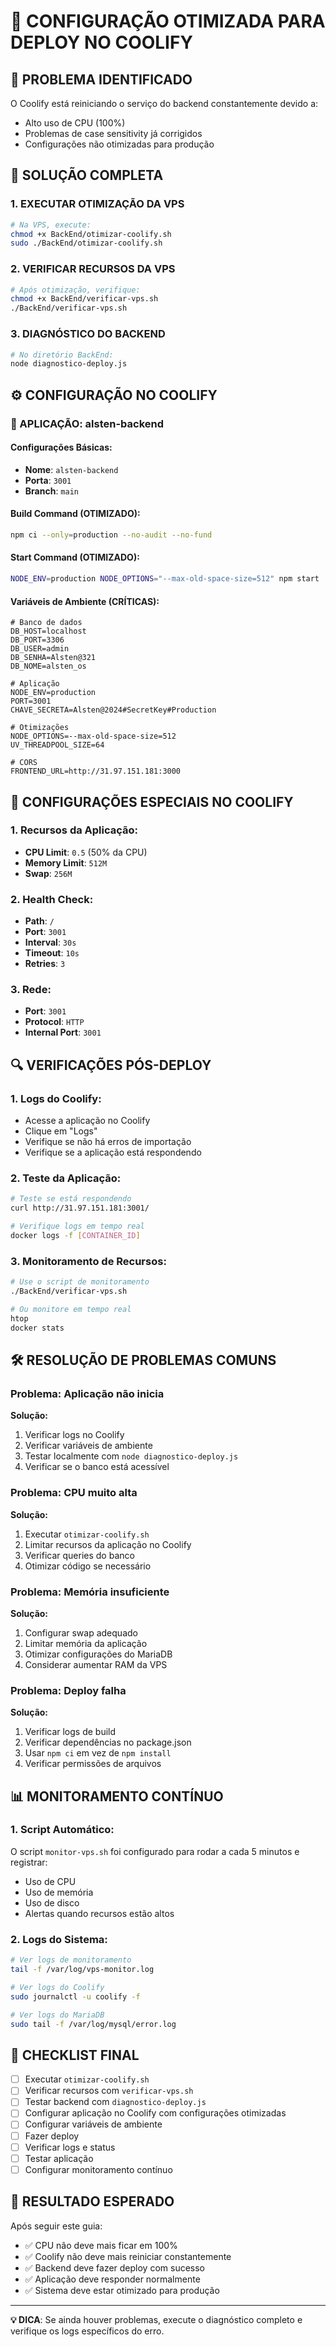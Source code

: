 # 🚀 CONFIGURAÇÃO OTIMIZADA PARA DEPLOY NO COOLIFY

## 🎯 **PROBLEMA IDENTIFICADO**
O Coolify está reiniciando o serviço do backend constantemente devido a:
- Alto uso de CPU (100%)
- Problemas de case sensitivity já corrigidos
- Configurações não otimizadas para produção

## 🔧 **SOLUÇÃO COMPLETA**

### **1. EXECUTAR OTIMIZAÇÃO DA VPS**
```bash
# Na VPS, execute:
chmod +x BackEnd/otimizar-coolify.sh
sudo ./BackEnd/otimizar-coolify.sh
```

### **2. VERIFICAR RECURSOS DA VPS**
```bash
# Após otimização, verifique:
chmod +x BackEnd/verificar-vps.sh
./BackEnd/verificar-vps.sh
```

### **3. DIAGNÓSTICO DO BACKEND**
```bash
# No diretório BackEnd:
node diagnostico-deploy.js
```

## ⚙️ **CONFIGURAÇÃO NO COOLIFY**

### **🔧 APLICAÇÃO: alsten-backend**

#### **Configurações Básicas:**
- **Nome**: `alsten-backend`
- **Porta**: `3001`
- **Branch**: `main`

#### **Build Command (OTIMIZADO):**
```bash
npm ci --only=production --no-audit --no-fund
```

#### **Start Command (OTIMIZADO):**
```bash
NODE_ENV=production NODE_OPTIONS="--max-old-space-size=512" npm start
```

#### **Variáveis de Ambiente (CRÍTICAS):**
```env
# Banco de dados
DB_HOST=localhost
DB_PORT=3306
DB_USER=admin
DB_SENHA=Alsten@321
DB_NOME=alsten_os

# Aplicação
NODE_ENV=production
PORT=3001
CHAVE_SECRETA=Alsten@2024#SecretKey#Production

# Otimizações
NODE_OPTIONS=--max-old-space-size=512
UV_THREADPOOL_SIZE=64

# CORS
FRONTEND_URL=http://31.97.151.181:3000
```

## 🚨 **CONFIGURAÇÕES ESPECIAIS NO COOLIFY**

### **1. Recursos da Aplicação:**
- **CPU Limit**: `0.5` (50% da CPU)
- **Memory Limit**: `512M`
- **Swap**: `256M`

### **2. Health Check:**
- **Path**: `/`
- **Port**: `3001`
- **Interval**: `30s`
- **Timeout**: `10s`
- **Retries**: `3`

### **3. Rede:**
- **Port**: `3001`
- **Protocol**: `HTTP`
- **Internal Port**: `3001`

## 🔍 **VERIFICAÇÕES PÓS-DEPLOY**

### **1. Logs do Coolify:**
- Acesse a aplicação no Coolify
- Clique em "Logs"
- Verifique se não há erros de importação
- Verifique se a aplicação está respondendo

### **2. Teste da Aplicação:**
```bash
# Teste se está respondendo
curl http://31.97.151.181:3001/

# Verifique logs em tempo real
docker logs -f [CONTAINER_ID]
```

### **3. Monitoramento de Recursos:**
```bash
# Use o script de monitoramento
./BackEnd/verificar-vps.sh

# Ou monitore em tempo real
htop
docker stats
```

## 🛠️ **RESOLUÇÃO DE PROBLEMAS COMUNS**

### **Problema: Aplicação não inicia**
**Solução:**
1. Verificar logs no Coolify
2. Verificar variáveis de ambiente
3. Testar localmente com `node diagnostico-deploy.js`
4. Verificar se o banco está acessível

### **Problema: CPU muito alta**
**Solução:**
1. Executar `otimizar-coolify.sh`
2. Limitar recursos da aplicação no Coolify
3. Verificar queries do banco
4. Otimizar código se necessário

### **Problema: Memória insuficiente**
**Solução:**
1. Configurar swap adequado
2. Limitar memória da aplicação
3. Otimizar configurações do MariaDB
4. Considerar aumentar RAM da VPS

### **Problema: Deploy falha**
**Solução:**
1. Verificar logs de build
2. Verificar dependências no package.json
3. Usar `npm ci` em vez de `npm install`
4. Verificar permissões de arquivos

## 📊 **MONITORAMENTO CONTÍNUO**

### **1. Script Automático:**
O script `monitor-vps.sh` foi configurado para rodar a cada 5 minutos e registrar:
- Uso de CPU
- Uso de memória
- Uso de disco
- Alertas quando recursos estão altos

### **2. Logs do Sistema:**
```bash
# Ver logs de monitoramento
tail -f /var/log/vps-monitor.log

# Ver logs do Coolify
sudo journalctl -u coolify -f

# Ver logs do MariaDB
sudo tail -f /var/log/mysql/error.log
```

## 🎯 **CHECKLIST FINAL**

- [ ] Executar `otimizar-coolify.sh`
- [ ] Verificar recursos com `verificar-vps.sh`
- [ ] Testar backend com `diagnostico-deploy.js`
- [ ] Configurar aplicação no Coolify com configurações otimizadas
- [ ] Configurar variáveis de ambiente
- [ ] Fazer deploy
- [ ] Verificar logs e status
- [ ] Testar aplicação
- [ ] Configurar monitoramento contínuo

## 🚀 **RESULTADO ESPERADO**

Após seguir este guia:
- ✅ CPU não deve mais ficar em 100%
- ✅ Coolify não deve mais reiniciar constantemente
- ✅ Backend deve fazer deploy com sucesso
- ✅ Aplicação deve responder normalmente
- ✅ Sistema deve estar otimizado para produção

---

**💡 DICA**: Se ainda houver problemas, execute o diagnóstico completo e verifique os logs específicos do erro.
